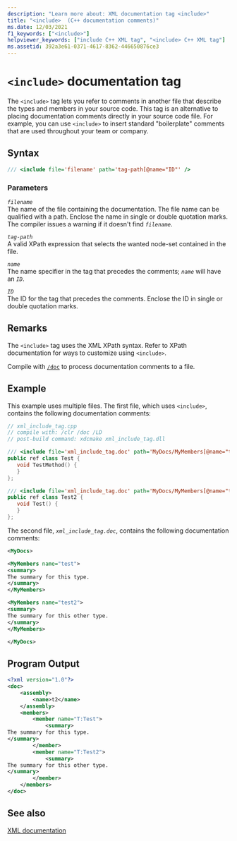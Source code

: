 ```yaml
---
description: "Learn more about: XML documentation tag <include>"
title: "<include>  (C++ documentation comments)"
ms.date: 12/03/2021
f1_keywords: ["<include>"]
helpviewer_keywords: ["include C++ XML tag", "<include> C++ XML tag"]
ms.assetid: 392a3e61-0371-4617-8362-446650876ce3
---
```

# `<include>` documentation tag

The `<include>` tag lets you refer to comments in another file that describe the types and members in your source code. This tag is an alternative to placing documentation comments directly in your source code file. For example, you can use `<include>` to insert standard "boilerplate" comments that are used throughout your team or company.

## Syntax

```cpp
/// <include file='filename' path='tag-path[@name="ID"' />
```

### Parameters

*`filename`*\
The name of the file containing the documentation. The file name can be qualified with a path. Enclose the name in single or double quotation marks. The compiler issues a warning if it doesn't find *`filename`*.

*`tag-path`*\
A valid XPath expression that selects the wanted node-set contained in the file.

*`name`*\
The name specifier in the tag that precedes the comments; *`name`* will have an *`ID`*.

*`ID`*\
The ID for the tag that precedes the comments.  Enclose the ID in single or double quotation marks.

## Remarks

The `<include>` tag uses the XML XPath syntax. Refer to XPath documentation for ways to customize using `<include>`.

Compile with [`/doc`](doc-process-documentation-comments-c-cpp.md) to process documentation comments to a file.

## Example

This example uses multiple files. The first file, which uses `<include>`, contains the following documentation comments:

```cpp
// xml_include_tag.cpp
// compile with: /clr /doc /LD
// post-build command: xdcmake xml_include_tag.dll

/// <include file='xml_include_tag.doc' path='MyDocs/MyMembers[@name="test"]/*' />
public ref class Test {
   void TestMethod() {
   }
};

/// <include file='xml_include_tag.doc' path='MyDocs/MyMembers[@name="test2"]/*' />
public ref class Test2 {
   void Test() {
   }
};
```

The second file, *`xml_include_tag.doc`*, contains the following documentation comments:

```xml
<MyDocs>

<MyMembers name="test">
<summary>
The summary for this type.
</summary>
</MyMembers>

<MyMembers name="test2">
<summary>
The summary for this other type.
</summary>
</MyMembers>

</MyDocs>
```

## Program Output

```xml
<?xml version="1.0"?>
<doc>
    <assembly>
        <name>t2</name>
    </assembly>
    <members>
        <member name="T:Test">
            <summary>
The summary for this type.
</summary>
        </member>
        <member name="T:Test2">
            <summary>
The summary for this other type.
</summary>
        </member>
    </members>
</doc>
```

## See also

[XML documentation](xml-documentation-visual-cpp.md)
